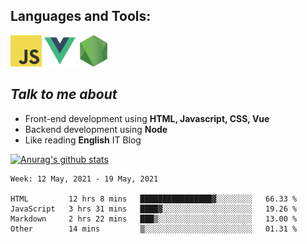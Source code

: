 ## **Languages and Tools:**      
<code><img height="50" src="https://raw.githubusercontent.com/github/explore/80688e429a7d4ef2fca1e82350fe8e3517d3494d/topics/javascript/javascript.png"></code>
<code><img height="50"  src="https://raw.githubusercontent.com/github/explore/80688e429a7d4ef2fca1e82350fe8e3517d3494d/topics/vue/vue.png"></code>
<code><img height="50"  src="https://raw.githubusercontent.com/github/explore/80688e429a7d4ef2fca1e82350fe8e3517d3494d/topics/nodejs/nodejs.png"></code>

## *Talk to me about*
- Front-end development using **HTML, Javascript, CSS, Vue**
- Backend development using **Node**
- Like reading **English** IT Blog    

[![Anurag's github stats](https://github-readme-stats.vercel.app/api?username=qdi5)](https://github.com/anuraghazra/github-readme-stats)    

<!--START_SECTION:waka-->
```text
Week: 12 May, 2021 - 19 May, 2021

HTML         12 hrs 8 mins   ████████████████▓░░░░░░░░   66.33 % 
JavaScript   3 hrs 31 mins   ████▓░░░░░░░░░░░░░░░░░░░░   19.26 % 
Markdown     2 hrs 22 mins   ███▒░░░░░░░░░░░░░░░░░░░░░   13.00 % 
Other        14 mins         ▒░░░░░░░░░░░░░░░░░░░░░░░░   01.31 % 
```
<!--END_SECTION:waka-->
